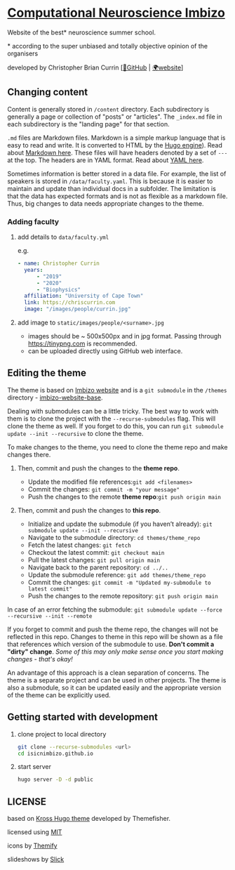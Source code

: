 # [Computational Neuroscience Imbizo](https://imbizo.africa)

Website of the best\* neuroscience summer school.

\* according to the super unbiased and totally objective opinion of the organisers

developed by Christopher Brian Currin [[🔗GitHub](https://github.com/ChrisCurrin) | [🌍website](https://chriscurrin.com)]

## Changing **content**

Content is generally stored in `/content` directory. Each subdirectory is generally a page or collection of "posts" or "articles". The `_index.md` file in each subdirectory is the "landing page" for that section.

`.md` files are Markdown files. Markdown is a simple markup language that is easy to read and write. It is converted to HTML by the [Hugo engine](https://gohugo.io)). Read about [Markdown here](https://www.markdownguide.org/basic-syntax/). These files will have headers denoted by a set of `---` at the top. The headers are in YAML format. Read about [YAML here](https://yaml.org/).

Sometimes information is better stored in a data file. For example, the list of speakers is stored in `/data/faculty.yaml`. This is because it is easier to maintain and update than individual docs in a subfolder. The limitation is that the data has expected formats and is not as flexible as a markdown file. Thus, big changes to data needs appropriate changes to the theme.

### Adding faculty

1. add details to `data/faculty.yml`

   e.g.

   ```yaml
   - name: Christopher Currin
     years:
         - "2019"
         - "2020"
         - "Biophysics"
     affiliation: "University of Cape Town"
     link: https://chriscurrin.com
     image: "/images/people/currin.jpg"
   ```

2. add image to `static/images/people/<surname>.jpg`
   - images should be ~ 500x500px and in jpg format. Passing through <https://tinypng.com> is recommended.
   - can be uploaded directly using GitHub web interface.

## Editing the **theme**

The theme is based on [Imbizo website](https://imbizo.africa) and is a `git submodule` in the `/themes` directory - [imbizo-website-base](https://github.com/isicnimbizo/imbizo-website-base).

Dealing with submodules can be a little tricky. The best way to work with them is to clone the project with the `--recurse-submodules` flag. This will clone the theme as well. If you forget to do this, you can run `git submodule update --init --recursive` to clone the theme.

To make changes to the theme, you need to clone the theme repo and make changes there.

1. Then, commit and push the changes to the **theme repo**.

   - Update the modified file references:`git add <filenames>`
   - Commit the changes: `git commit -m "your message"`
   - Push the changes to the remote **theme repo**:`git push origin main`

3. Then, commit and push the changes to **this repo**.
   - Initialize and update the submodule (if you haven’t already): `git submodule update --init --recursive`
   - Navigate to the submodule directory: `cd themes/theme_repo`
   - Fetch the latest changes: `git fetch`
   - Checkout the latest commit: `git checkout main`
   - Pull the latest changes: `git pull origin main`
   - Navigate back to the parent repository: `cd ../..`
   - Update the submodule reference: `git add themes/theme_repo`
   - Commit the changes: `git commit -m "Updated my-submodule to latest commit"`
   - Push the changes to the remote repository: `git push origin main`

In case of an error fetching the submodule: `git submodule update --force --recursive --init --remote`

If you forget to commit and push the theme repo, the changes will not be reflected in this repo. Changes to theme in this repo will be shown as a file that references which version of the submodule to use. **Don't commit a "dirty" change**. _Some of this may only make sense once you start making changes - that's okay!_

An advantage of this approach is a clean separation of concerns. The theme is a separate project and can be used in other projects. The theme is also a submodule, so it can be updated easily and the appropriate version of the theme can be explicitly used.

## Getting started with development

1. clone project to local directory

    ```bash
    git clone --recurse-submodules <url>
    cd isicnimbizo.github.io
    ```

1. start server

    ```bash
    hugo server -D -d public  
    ```

## LICENSE

based on [Kross Hugo theme](https://github.com/themefisher/kross-hugo/) developed by Themefisher.

licensed using [MIT](https://github.com/themefisher/kross-hugo/blob/master/LICENSE)

icons by [Themify](https://themify.me/themify-icons)

slideshows by [Slick](https://kenwheeler.github.io/slick/)
